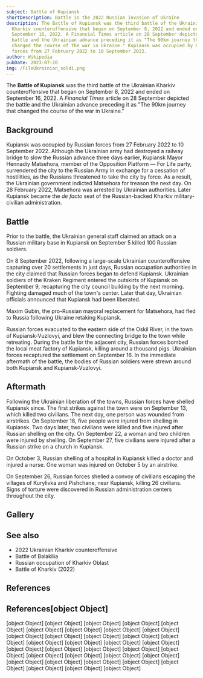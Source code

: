 ```yaml
---
subject: Battle of Kupiansk
shortDescription: Battle in the 2022 Russian invasion of Ukraine
description: The Battle of Kupiansk was the third battle of the Ukrainian
  Kharkiv counteroffensive that began on September 8, 2022 and ended on
  September 16, 2022. A Financial Times article on 28 September depicted the
  battle and the Ukrainian advance preceding it as "The 90km journey that
  changed the course of the war in Ukraine." Kupiansk was occupied by Russian
  forces from 27 February 2022 to 10 September 2022.
author: Wikipedia
pubDate: 2023-07-20
img: /FileUkrainian_soldi.png
---
```


The **Battle of Kupiansk** was the third battle of the Ukrainian Kharkiv counteroffensive that began on September 8, 2022 and ended on September 16, 2022. A *Financial Times* article on 28 September depicted the battle and the Ukrainian advance preceding it as "The 90km journey that changed the course of the war in Ukraine."

## Background
Kupiansk was occupied by Russian forces from 27 February 2022 to 10 September 2022. Although the Ukrainian army had destroyed a railway bridge to slow the Russian advance three days earlier, Kupiansk Mayor Hennadiy Matsehora, member of the Opposition Platform — For Life party, surrendered the city to the Russian Army in exchange for a cessation of hostilities, as the Russians threatened to take the city by force. As a result, the Ukrainian government indicted Matsehora for treason the next day. On 28 February 2022, Matsehora was arrested by Ukrainian authorities. Later Kupiansk became the *de facto* seat of the Russian-backed Kharkiv military-civilian administration.

## Battle
Prior to the battle, the Ukrainian general staff claimed an attack on a Russian military base in Kupiansk on September 5 killed 100 Russian soldiers.

On 8 September 2022, following a large-scale Ukrainian counteroffensive capturing over 20 settlements in just days, Russian occupation authorities in the city claimed that Russian forces began to defend Kupiansk. Ukrainian soldiers of the Kraken Regiment entered the outskirts of Kupiansk on September 9, recapturing the city council building by the next morning. Fighting damaged much of the town's center. Later that day, Ukrainian officials announced that Kupiansk had been liberated.

Maxim Gubin, the pro-Russian mayoral replacement for Matsehora, had fled to Russia following Ukraine retaking Kupiansk.

Russian forces evacuated to the eastern side of the Oskil River, in the town of Kupiansk-Vuzlovyi, and blew the connecting bridge to the town while retreating. During the battle for the adjacent city, Russian forces bombed the local meat factory of Kupiansk, killing around a thousand pigs. Ukrainian forces recaptured the settlement on September 16. In the immediate aftermath of the battle, the bodies of Russian soldiers were strewn around both Kupiansk and Kupiansk-Vuzlovyi.

## Aftermath
Following the Ukrainian liberation of the towns, Russian forces have shelled Kupiansk since. The first strikes against the town were on September 13, which killed two civilians. The next day, one person was wounded from airstrikes. On September 18, five people were injured from shelling in Kupiansk. Two days later, two civilians were killed and five injured after Russian shelling on the city. On September 22, a woman and two children were injured by shelling. On September 27, five civilians were injured after a Russian strike on a church in Kupiansk.

On October 3, Russian shelling of a hospital in Kupiansk killed a doctor and injured a nurse. One woman was injured on October 5 by an airstrike.

On September 26, Russian forces shelled a convoy of civilians escaping the villages of Kurylivka and Pishchane, near Kupiansk, killing 26 civilians. Signs of torture were discovered in Russian administration centers throughout the city.

## Gallery


## See also
 * 2022 Ukrainian Kharkiv counteroffensive
 * Battle of Balakliia
 * Russian occupation of Kharkiv Oblast
 * Battle of Kharkiv (2022)


## References
## References[object Object]
[object Object]
[object Object]
[object Object]
[object Object]
[object Object]
[object Object]
[object Object]
[object Object]
[object Object]
[object Object]
[object Object]
[object Object]
[object Object]
[object Object]
[object Object]
[object Object]
[object Object]
[object Object]
[object Object]
[object Object]
[object Object]
[object Object]
[object Object]
[object Object]
[object Object]
[object Object]
[object Object]
[object Object]
[object Object]
[object Object]
[object Object]
[object Object]
[object Object]
[object Object]
[object Object]